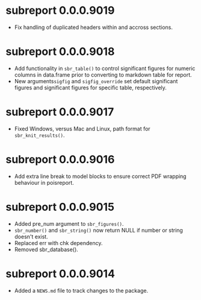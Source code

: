 <!-- NEWS.md is maintained by https://fledge.cynkra.com, contributors should not edit this file -->

# subreport 0.0.0.9019

- Fix handling of duplicated headers within and accross sections.

# subreport 0.0.0.9018

- Add functionality in `sbr_table()` to control significant figures for numeric columns in data.frame prior to converting to markdown table for report. 
- New arguments`sigfig` and `sigfig_override` set default significant figures and significant figures for specific table, respectively.

# subreport 0.0.0.9017

- Fixed Windows, versus Mac and Linux, path format for `sbr_knit_results()`.

# subreport 0.0.0.9016

- Add extra line break to model blocks to ensure correct PDF wrapping behaviour in poisreport.


# subreport 0.0.0.9015

- Added pre_num argument to `sbr_figures()`.
- `sbr_number()` and `sbr_string()` now return NULL if number or string doesn't exist.
- Replaced err with chk dependency.
- Removed sbr_database().


# subreport 0.0.0.9014

- Added a `NEWS.md` file to track changes to the package.
